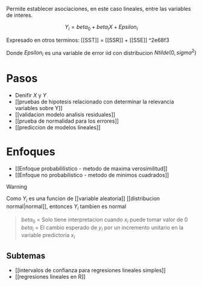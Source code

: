Permite establecer asociaciones, en este caso lineales, entre las variables de interes.

$$Y_i = beta_0+beta_i X + Epsilon_i$$

Expresado en otros terminos: [[SST]] = [[SSR]] + [[SSE]] ^2e68f3

Donde $Epsilon_i$ es una variable de error iid con distribucion $N tilde (0,sigma^2)$ 

# Pasos 
- Denifir $X$ y $Y$ 
- [[pruebas de hipotesis relacionado con determinar la relevancia variables sobre Y]]
- [[validacion modelo analisis residuales]]
- [[prueba de normalidad para los errores]]
- [[prediccion de modelos lineales]]
# Enfoques 

-  [[Enfoque probabililistico - metodo de maxima verosimilitud]]
- [[Enfoque no probabilistico - metodo de minimos cuadrados]]


>[!warning] 
>Como $Y_i$ es una funcion de [[variable aleatoria]] [[distribucion normal|normal]], entonces $Y_i$ tambien es normal


> $beta_0$ = Solo tiene interpretacion cuando $x_i$ puede tomar valor de $0$
> $beta_i$ = El cambio esperado de $y_i$ por un incremento unitario en la variable predictoria $x_i$

## Subtemas
- [[intervalos de confianza para regresiones lineales simples]]
- [[regresiones lineales en R]]




